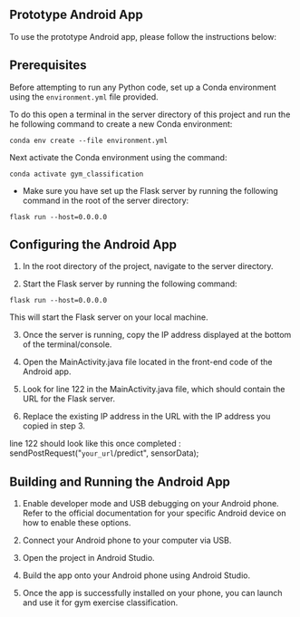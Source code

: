## Prototype Android App 
To use the prototype Android app, please follow the instructions below:

## Prerequisites

Before attempting to run any Python code, set up a Conda environment using the `environment.yml` file provided.

To do this open a terminal in the server directory of this project and run the he following command to create a new Conda environment:
```
conda env create --file environment.yml
```

Next activate the Conda environment using the command:

```
conda activate gym_classification

```
- Make sure you have set up the Flask server by running the following command in the root of the server directory:

```
flask run --host=0.0.0.0
```

## Configuring the Android App

1. In the root directory of the project, navigate to the server directory.

2. Start the Flask server by running the following command:

```
flask run --host=0.0.0.0
```

This will start the Flask server on your local machine.

3. Once the server is running, copy the IP address displayed at the bottom of the terminal/console.

4. Open the MainActivity.java file located in the front-end code of the Android app.

5. Look for line 122 in the MainActivity.java file, which should contain the URL for the Flask server.

6. Replace the existing IP address in the URL with the IP address you copied in step 3.

line 122 should look like this once completed : sendPostRequest("`your_url`/predict", sensorData);


## Building and Running the Android App

1. Enable developer mode and USB debugging on your Android phone. Refer to the official documentation for your specific Android device on how to enable these options.

2. Connect your Android phone to your computer via USB.

3. Open the project in Android Studio.

4. Build the app onto your Android phone using Android Studio.

5. Once the app is successfully installed on your phone, you can launch and use it for gym exercise classification.
